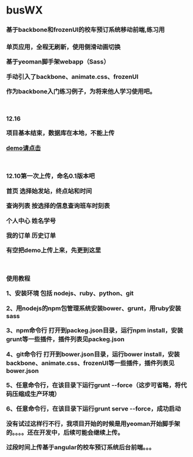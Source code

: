 # busWX
<h3>基于backbone和frozenUI的校车预订系统移动前端,练习用<h3>

<p>单页应用，全程无刷新，使用侧滑动画切换</p>
<p>基于yeoman脚手架webapp（Sass）</p>
<p>手动引入了backbone、animate.css、frozenUI</p>
<p>作为backbone入门练习例子，为将来他人学习使用吧。</p>
<br>
<p>12.16</p>
<p>项目基本结束，数据库在本地，不能上传<p>
<p><a href="http://120.26.48.150/ndsite/buswx">demo请点击</a></p>
<br>
<p>12.10第一次上传，命名0.1版本吧</p>
<p>首页 选择始发站，终点站和时间</p>
<p>查询列表 按选择的信息查询班车时刻表</p>
<p>个人中心 姓名学号</p>
<p>我的订单 历史订单</p>
<p>有空把demo上传上来，先更到这里</p>
<br>
<p>使用教程</p>
<p>1、安装环境 包括 nodejs、ruby、python、git</p>
<p>2、用nodejs的npm包管理系统安装bower、grunt，用ruby安装sass</p>
<p>3、npm命令行 打开到packeg.json目录，运行npm install，安装grunt等一些插件，插件列表见packeg.json</p>
<p>4、git命令行 打开到bower.json目录，运行bower install，安装backbone、animate.css、frozenUI等一些插件，插件列表见bower.json</p>
<p>5、任意命令行，在该目录下运行grunt --force（这步可省略，将代码压缩成生产环境）</p>
<p>6、任意命令行，在该目录下运行grunt serve --force，成功启动</p>
<p>没有试过这样行不行，我项目开始的时候是用yeoman开始脚手架的。。。。还在开发中，后续可能会继续上传。</p>
<p>过段时间上传基于angular的校车预订系统后台前端。。。</p>
